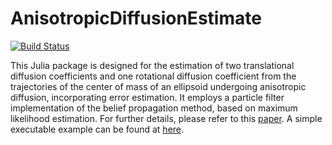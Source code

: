 # AnisotropicDiffusionEstimate

[![Build Status](https://github.com/taka255/AnisotropicDiffusionEstimate.jl/actions/workflows/CI.yml/badge.svg?branch=main)](https://github.com/taka255/AnisotropicDiffusionEstimate.jl/actions/workflows/CI.yml?query=branch%3Amain)


This Julia package is designed for the estimation of two translational diffusion coefficients and one rotational diffusion coefficient from the trajectories of the center of mass of an ellipsoid undergoing anisotropic diffusion, incorporating error estimation. It employs a particle filter implementation of the belief propagation method, based on maximum likelihood estimation. For further details, please refer to this [paper](https://arxiv.org/abs/2401.15909). A simple executable example can be found at [here](https://github.com/taka255/AnisotropicDiffusionEstimate/tree/main/examples/).
